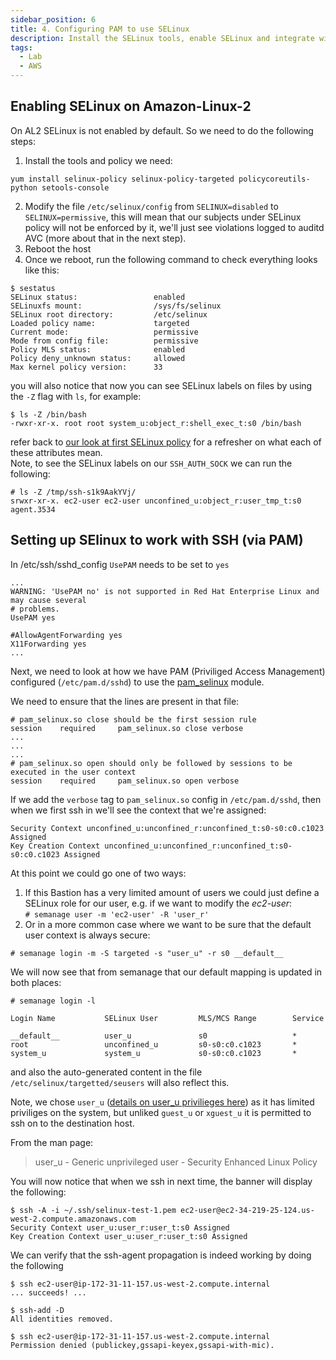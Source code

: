 ```yaml
---
sidebar_position: 6
title: 4. Configuring PAM to use SELinux 
description: Install the SELinux tools, enable SELinux and integrate with PAM and SSH.
tags:
  - Lab
  - AWS
---
```


## Enabling SELinux on Amazon-Linux-2

On AL2 SELinux is not enabled by default. So we need to do the following steps:

1. Install the tools and policy we need:
  ```
  yum install selinux-policy selinux-policy-targeted policycoreutils-python setools-console
  ```
2. Modify the file `/etc/selinux/config` from `SELINUX=disabled` to `SELINUX=permissive`, this will mean that our subjects under SELinux policy will not be enforced by it, we'll just see violations logged to auditd AVC (more about that in the next step).
3. Reboot the host
4. Once we reboot, run the following command to check everything looks like this:
  ```plain {7}
  $ sestatus
  SELinux status:                 enabled
  SELinuxfs mount:                /sys/fs/selinux
  SELinux root directory:         /etc/selinux
  Loaded policy name:             targeted
  Current mode:                   permissive
  Mode from config file:          permissive
  Policy MLS status:              enabled
  Policy deny_unknown status:     allowed
  Max kernel policy version:      33
  ```
  you will also notice that now you can see SELinux labels on files by using the `-Z` flag with `ls`, for example:
  ```
  $ ls -Z /bin/bash
  -rwxr-xr-x. root root system_u:object_r:shell_exec_t:s0 /bin/bash
  ```
  refer back to [our look at first SELinux policy](/course/foundational-concepts/look-at-a-complete-policy#file-context) for a refresher on what each of these attributes mean.    
  Note, to see the SELinux labels on our `SSH_AUTH_SOCK` we can run the following:
  ```
  # ls -Z /tmp/ssh-s1k9AakYVj/
  srwxr-xr-x. ec2-user ec2-user unconfined_u:object_r:user_tmp_t:s0 agent.3534
  ```

## Setting up SElinux to work with SSH (via PAM)

In /etc/ssh/sshd_config `UsePAM` needs to be set to `yes`
```plain {4}
...
WARNING: 'UsePAM no' is not supported in Red Hat Enterprise Linux and may cause several
# problems.
UsePAM yes

#AllowAgentForwarding yes
X11Forwarding yes
...
```

Next, we need to look at how we have PAM (Priviliged Access Management) configured (`/etc/pam.d/sshd`) to use the [pam_selinux](https://linux.die.net/man/8/pam_selinux) module.

We need to ensure that the lines are present in that file:
```
# pam_selinux.so close should be the first session rule
session    required     pam_selinux.so close verbose
...
...
...
# pam_selinux.so open should only be followed by sessions to be executed in the user context
session    required     pam_selinux.so open verbose
```

If we add the `verbose` tag to `pam_selinux.so` config in `/etc/pam.d/sshd`, then when we first ssh in we'll see the context that we're assigned:
```
Security Context unconfined_u:unconfined_r:unconfined_t:s0-s0:c0.c1023 Assigned
Key Creation Context unconfined_u:unconfined_r:unconfined_t:s0-s0:c0.c1023 Assigned
```

At this point we could go one of two ways:
1. If this Bastion has a very limited amount of users we could just define a SELinux role for our user, e.g. if we want to modify the _ec2-user_:    
  `# semanage user -m 'ec2-user' -R 'user_r'`
2. Or in a more common case where we want to be sure that the default user context is always secure:
  ```
  # semanage login -m -S targeted -s "user_u" -r s0 __default__
  ```
  We will now see that from semanage that our default mapping is updated in both places:
  ```
  # semanage login -l

  Login Name           SELinux User         MLS/MCS Range        Service

  __default__          user_u               s0                   *
  root                 unconfined_u         s0-s0:c0.c1023       *
  system_u             system_u             s0-s0:c0.c1023       *
  ```

  and also the auto-generated content in the file `/etc/selinux/targetted/seusers` will also reflect this.

  Note, we chose `user_u` ([details on user_u privilieges here](https://linux.die.net/man/8/user_selinux)) as it has limited priviliges on the system, but unliked `guest_u` or `xguest_u` it is permitted to ssh on to the destination host.

  From the man page:
  > user_u - Generic unprivileged user - Security Enhanced Linux Policy

You will now notice that when we ssh in next time, the banner will display the following:    
```
$ ssh -A -i ~/.ssh/selinux-test-1.pem ec2-user@ec2-34-219-25-124.us-west-2.compute.amazonaws.com
Security Context user_u:user_r:user_t:s0 Assigned
Key Creation Context user_u:user_r:user_t:s0 Assigned
```

We can verify that the ssh-agent propagation is indeed working by doing the following
```
$ ssh ec2-user@ip-172-31-11-157.us-west-2.compute.internal
... succeeds! ...

$ ssh-add -D
All identities removed.

$ ssh ec2-user@ip-172-31-11-157.us-west-2.compute.internal
Permission denied (publickey,gssapi-keyex,gssapi-with-mic).
```